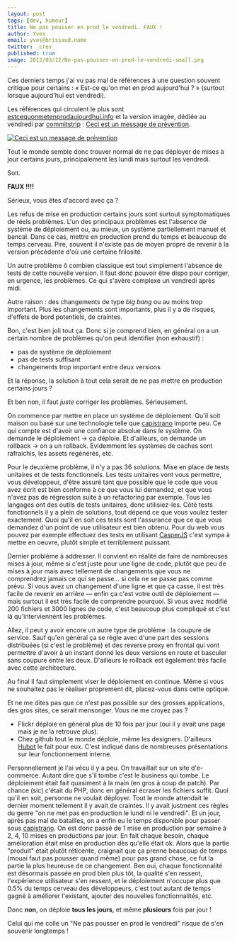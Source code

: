 ```yaml
---
layout: post
tags: [dev, humeur]
title: Ne pas pousser en prod le vendredi. FAUX !
author: Yves
email: yves@brissaud.name
twitter: _crev_
published: true
image: 2013/03/12/Ne-pas-pousser-en-prod-le-vendredi-small.png
---
```


Ces derniers temps j'ai vu pas mal de références à une question souvent critique pour certains : « Est-ce qu'on met en prod aujourd'hui ? » (surtout lorsque aujourd'hui est vendredi).

Les références qui circulent le plus sont [estcequonmetenprodaujourdhui.info](http://www.estcequonmetenprodaujourdhui.info/) et la version imagée, dédiée au vendredi par [commitstrip](http://www.commitstrip.com/) : [Ceci est un message de prévention](http://www.commitstrip.com/2013/03/08/ceci-est-un-message-de-prevention/).

[![Ceci est un message de prévention](Ne-pas-pousser-en-prod-le-vendredi-medium.jpg)](Ne-pas-pousser-en-prod-le-vendredi.jpg)

Tout le monde semble donc trouver normal de ne pas déployer de mises à jour certains jours, principalement les lundi mais surtout les vendredi.

Soit.

**FAUX !!!!**

Sérieux, vous êtes d'accord avec ça ?

Les refus de mise en production certains jours sont surtout symptomatiques de réels problèmes. L'un des principaux problèmes est l'absence de système de déploiement ou, au mieux, un système partiellement manuel et bancal. Dans ce cas, mettre en production prend du temps et beaucoup de temps cerveau. Pire, souvent il n'existe pas de moyen propre de revenir à la version précédente d'où une certaine frilosité.

Un autre problème ô combien classique est tout simplement l'absence de tests de cette nouvelle version. Il faut donc pouvoir être dispo pour corriger, en urgence, les problèmes. Ce qui s'avère complexe un vendredi après midi.

Autre raison : des changements de type _big bang_ ou au moins trop important. Plus les changements sont importants, plus il y a de risques, d'effets de bord potentiels, de craintes.

Bon, c'est bien joli tout ça. Donc si je comprend bien, en général on a un certain nombre de problèmes qu'on peut identifier (non exhaustif) :

* pas de système de déploiement
* pas de tests suffisant
* changements trop important entre deux versions

Et la réponse, la solution à tout cela serait de ne pas mettre en production certains jours ?

Et ben non, il faut _juste_ corriger les problèmes. Sérieusement.

On commence par mettre en place un système de déploiement. Qu'il soit maison ou basé sur une technologie telle que [capistrano][] importe peu. Ce qui compte est d'avoir une confiance absolue dans le système. On demande le déploiement → ça déploie. Et d'ailleurs, on demande un rollback → on a un rollback. Evidemment les systèmes de caches sont rafraichis, les assets regénérés, etc.

Pour le deuxième problème, il n'y a pas 36 solutions. Mise en place de tests unitaires et de tests fonctionnels. Les tests unitaires vont vous permettre, vous développeur, d'être assuré tant que possible que le code que vous avez écrit est bien conforme à ce que vous lui demandez, et que vous n'avez pas de régression suite à un refactoring par exemple. Tous les langages ont des outils de tests unitaires, donc utilisiez-les. Côté tests fonctionnels il y a plein de solutions, tout dépend ce que vous voulez tester exactement. Quoi qu'il en soit ces tests sont l'assurance que ce que vous demandez d'un point de vue utilisateur est bien obtenu. Pour du web vous pouvez par exemple effectuez des tests en utilisant [CasperJS][] c'est sympa à mettre en oeuvre, plutôt simple et terriblement puissant.

Dernier problème à addresser. Il convient en réalité de faire de nombreuses mises à jour, même si c'est juste pour une ligne de code, plutôt que peu de mises à jour mais avec tellement de changements que vous ne comprendrez jamais ce qui se passe… si cela ne se passe pas comme prévu. Si vous avez un changement d'une ligne et que ça casse, il est très facile de revenir en arrière — enfin ça c'est votre outil de déploiement — mais surtout il est très facile de comprendre pourquoi. Si vous avez modifié 200 fichiers et 3000 lignes de code, c'est beaucoup plus compliqué et c'est là qu'interviennent les problèmes.

Allez, il peut y avoir encore un autre type de problème : la coupure de service. Sauf qu'en général ça se règle avec d'une part des sessions distribuées (si c'est le problème) et des reverse proxy en frontal qui vont permettre d'avoir à un instant donné les deux versions en route et basculer sans coupure entre les deux. D'ailleurs le rollback est également très facile avec cette architecture.

Au final il faut simplement viser le déploiement en continue. Même si vous ne souhaitez pas le réaliser proprement dit, placez-vous dans cette optique.

Et ne me dites pas que ce n'est pas possible sur des grosses applications, des gros sites, ce serait mensonger. Vous ne me croyez pas ?

* Flickr déploie en général plus de 10 fois par jour (oui il y avait une page mais je ne la retrouve plus).
* Chez github tout le monde déploie, même les designers. D'ailleurs [Hubot][] le fait pour eux. C'est indiqué dans de nombreuses présentations sur leur fonctionnement interne.

Personnellement je l'ai vécu il y a peu. On travaillait sur un site d'e-commerce. Autant dire que s'il tombe c'est le business qui tombe. Le déploiement était fait quasiment à la main (en gros à coup de patch). Par chance (sic) c'était du PHP, donc en général écraser les fichiers suffit. Quoi qu'il en soit, personne ne voulait déployer. Tout le monde attendait le dernier moment tellement il y avait de craintes. Il y avait justment ces règles du genre "on ne met pas en production le lundi ni le vendredi". Et un jour, après pas mal de batailles, on a enfin eu le temps disponible pour passer sous [capistrano][]. On est donc passé de 1 mise en production par semaine à 2, 4, 10 mises en productions par jour. En fait chaque besoin, chaque amélioration était mise en production dès qu'elle était ok. Alors que la partie "produit" était plutôt réticente, craignait que ça prenne beaucoup de temps (mouai faut pas pousser quand même) pour pas grand chose, ce fut la partie la plus heureuse de ce changement. Ben oui, chaque fonctionnalité est désormais passée en prod bien plus tôt, la qualité s'en ressent, l'expérience utilisateur s'en ressent, et le déploiement n'occupe plus que 0.5% du temps cerveau des développeurs, c'est tout autant de temps gagné à améliorer l'existant, ajouter des nouvelles fonctionnalités, etc.

Donc **non**, on déploie **tous les jours**, et même **plusieurs** fois par jour !

Celui qui me colle un "Ne pas pousser en prod le vendredi" risque de s'en souvenir longtemps !

[capistrano]: https://github.com/capistrano/capistrano
[CasperJS]: http://casperjs.org/
[Hubot]: http://hubot.github.com/